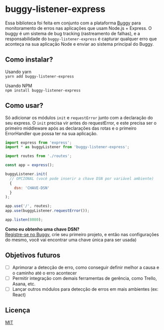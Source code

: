 # buggy-listener-express
Essa biblioteca foi feita em conjunto com a plataforma [Buggy](https://buggy.demasi.dev) para monitoramento de erros nas aplicações que usam Node.js + Express. O buggy é um sistema de bug tracking (rastreamento de falhas), e a responsabilidade do `buggy-listener-express` é capturar qualquer erro que aconteça na sua aplicação Node e enviar ao sistema principal do Buggy.

## Como instalar?
Usando yarn  
`yarn add buggy-listener-express`  
  
Usando NPM  
`npm install buggy-listener-express`

## Como usar?
Só adicionar os módulos `init` e `requestError` junto com a declaração do seu express. O `init` precisa vir antes do requestError, e este precisa ser o primeiro middleware após as declarações das rotas e o primeiro ErrorHandler que possa ter na sua aplicação.
```javascript
import express from 'express';
import * as buggyListener from 'buggy-listener-express';

import routes from './routes';

const app = express();

buggyListener.init(
  // OPCIONAL (você pode inserir a chave DSN por variável ambiente)
  {
    dsn: 'CHAVE-DSN'
  }
);

app.use('/', routes);
app.use(buggyListener.requestError());

app.listen(8080);
```
**Como eu obtenho uma chave DSN?**   
[Registre-se no Buggy](https://buggy.demasi.dev/register), crie seu primeiro projeto, e então nas configurações do mesmo, você vai encontrar uma chave única para ser usada)

## Objetivos futuros
 * [ ] Aprimorar a detecção de erro, como conseguir definir melhor a causa e o caminho até o erro acontecer
 * [ ] Permitir integração com demais ferramentas de gerência, como Trello, Asana, etc.
 * [ ] Lançar outros módulos para detecção de erros em mais ambientes (ex: React)
 
 ## Licença
 [MIT](https://github.com/brunodmsi/buggy-listener-express/blob/main/LICENSE)
